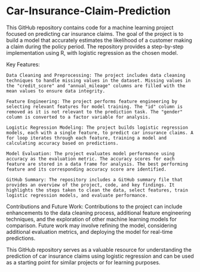 # Car-Insurance-Claim-Prediction
This GitHub repository contains code for a machine learning project focused on predicting car insurance claims. The goal of the project is to build a model that accurately estimates the likelihood of a customer making a claim during the policy period. The repository provides a step-by-step implementation using R, with logistic regression as the chosen model.

Key Features:

    Data Cleaning and Preprocessing: The project includes data cleaning techniques to handle missing values in the dataset. Missing values in the "credit_score" and "annual_mileage" columns are filled with the mean values to ensure data integrity.

    Feature Engineering: The project performs feature engineering by selecting relevant features for model training. The "id" column is removed as it is not relevant to the prediction task. The "gender" column is converted to a factor variable for analysis.

    Logistic Regression Modeling: The project builds logistic regression models, each with a single feature, to predict car insurance claims. A for loop iterates through each feature, training a model and calculating accuracy based on predictions.

    Model Evaluation: The project evaluates model performance using accuracy as the evaluation metric. The accuracy scores for each feature are stored in a data frame for analysis. The best performing feature and its corresponding accuracy score are identified.

    GitHub Summary: The repository includes a GitHub summary file that provides an overview of the project, code, and key findings. It highlights the steps taken to clean the data, select features, train logistic regression models, and evaluate performance.

Contributions and Future Work:
Contributions to the project can include enhancements to the data cleaning process, additional feature engineering techniques, and the exploration of other machine learning models for comparison. Future work may involve refining the model, considering additional evaluation metrics, and deploying the model for real-time predictions.

This GitHub repository serves as a valuable resource for understanding the prediction of car insurance claims using logistic regression and can be used as a starting point for similar projects or for learning purposes.
